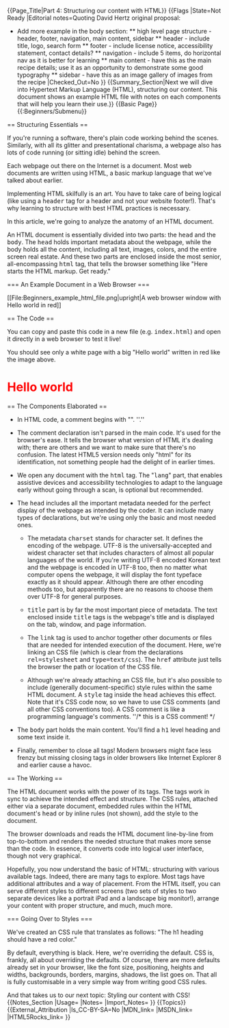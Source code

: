 {{Page_Title|Part 4: Structuring our content with HTML}}
{{Flags
|State=Not Ready
|Editorial notes=Quoting David Hertz original proposal:

* Add more example in the body section:
** high level page structure - header, footer, navigation, main content, sidebar
** header - include title, logo, search form
** footer - include license notice, accessibility statement, contact details?
** navigation - include 5 items, do horizontal nav as it is better for learning
** main content - have this as the main recipe details; use it as an opportunity to demonstrate some good typography
** sidebar - have this as an image gallery of images from the recipe
|Checked_Out=No
}}
{{Summary_Section|Next we will dive into Hypertext Markup Language (HTML), structuring our content. This document shows an example HTML file with notes on each components that will help you learn their use.}}
{{Basic Page}}
{{:Beginners/Submenu}}

== Structuring Essentials ==

If you're running a software, there's plain code working behind the scenes. Similarly, with all its glitter and presentational charisma, a webpage also has lots of code running (or sitting idle) behind the screen.

Each webpage out there on the Internet is a document. Most web documents are written using HTML, a basic markup language that we've talked about earlier.

Implementing HTML skilfully is an art. You have to take care of being logical (like using a <tt>header</tt> tag for a header and not your website footer!). That's why learning to structure with best HTML practices is necessary.

In this article, we're going to analyze the anatomy of an HTML document.

An HTML document is essentially divided into two parts: the <tt>head</tt> and the <tt>body</tt>. The <tt>head</tt> holds important metadata about the webpage, while the body holds all the content, including all text, images, colors, and the entire screen real estate. And these two parts are enclosed inside the most senior, all-encompassing <tt>html</tt> tag, that tells the browser something like "Here starts the HTML markup. Get ready."

=== An Example Document in a Web Browser ===

[[File:Beginners_example_html_file.png|upright|A web browser window with Hello world in red]]

== The Code ==

You can copy and paste this code in a new file (e.g. <tt>index.html</tt>) and open it directly in a web browser to test it live!

You should see only a white page with a big "Hello world" written in red like the image above.

<syntaxHighlight lang="html5">
<!DOCTYPE html>
<html lang="en">
 <head>
   <meta charset="utf-8"></meta>
   <title>Example Page</title>
   <link rel="stylesheet" href="style1.css" type="text/css"></link>
   <style> h1 {
                  color: red;
              }
   </style>
 </head>
 <body>
   <h1>Hello world</h1>
 </body>
</html>
</syntaxHighlight>

== The Components Elaborated ==

* In HTML code, a comment begins with "<nowiki><!--</nowiki>" and ends with "<nowiki>--></nowiki>". ''<nowiki><!--this is a comment--></nowiki>.''

* The <tt><nowiki><!DOCTYPE html></nowiki></tt> comment declaration isn't parsed in the main code. It's used for the browser's ease. It tells the browser what version of HTML it's dealing with; there are others and we want to make sure that there's no confusion. The latest HTML5 version needs only "html" for its identification, not something people had the delight of in earlier times.

* We open any document with the <tt>html</tt> tag. The "<tt>lang</tt>" part, that enables assistive devices and accessibility technologies to adapt to the language early without going through a scan, is optional but recommended.

* The <tt>head</tt> includes all the important metadata needed for the perfect display of the webpage as intended by the coder. It can include many types of declarations, but we're using only the basic and most needed ones.

   * The metadata <tt>charset</tt> stands for character set. It defines the encoding of the webpage. UTF-8 is the universally-accepted and widest character set that includes characters of almost all popular languages of the world. If you're writing UTF-8 encoded Korean text and the webpage is encoded in UTF-8 too, then no matter what computer opens the webpage, it will display the font typeface exactly as it should appear. Although there are other encoding methods too, but apparently there are no reasons to choose them over UTF-8 for general purposes.

   * <tt>title</tt> part is by far the most important piece of metadata. The text enclosed inside <tt>title</tt> tags is the webpage's title and is displayed on the tab, window, and page information.

   * The <tt>link</tt> tag is used to anchor together other documents or files that are needed for intended execution of the document. Here, we're linking an CSS file (which is clear from the declarations <tt><nowiki>rel=stylesheet</nowiki></tt> and <tt><nowiki>type=text/css</nowiki></tt>). The <tt>href</tt> attribute just tells the browser the path or location of the CSS file.

   * Although we're already attaching an CSS file, but it's also possible to include (generally document-specific) style rules within the same HTML document. A <tt>style</tt> tag inside the <tt>head</tt> achieves this effect. Note that it's CSS code now, so we have to use CSS comments (and all other CSS conventions too). A CSS comment is like a programming language's comments. ''/* this is a CSS comment! */

* The <tt>body</tt> part holds the main content. You'll find a <tt>h1</tt> level heading and some text inside it.

* Finally, remember to close all tags! Modern browsers might face less frenzy but missing closing tags in older browsers like Internet Explorer 8 and earlier cause a havoc.

== The Working ==

The HTML document works with the power of its tags. The tags work in sync to achieve the intended effect and structure. The CSS rules, attached either via a separate document, embedded rules within the HTML document's <tt>head</tt> or by inline rules (not shown), add the style to the document.

The browser downloads and reads the HTML document line-by-line from top-to-bottom and renders the needed structure that makes more sense than the code. In essence, it converts code into logical user interface, though not very graphical.

Hopefully, you now understand the basic of HTML: structuring with various available tags. Indeed, there are many tags to explore. Most tags have additional attributes and a way of placement. From the HTML itself, you can serve different styles to different screens (two sets of styles to two separate devices like a portrait iPad and a landscape big monitor!), arrange your content with proper structure, and much, much more.

=== Going Over to Styles ===

We've created an CSS rule that translates as follows: "The h1 heading should have a red color."

By default, everything is black. Here, we're overriding the default. CSS is, frankly, all about overriding the defaults. Of course, there are more defaults already set in your browser, like the font size, positioning, heights and widths, backgrounds, borders, margins, shadows, the list goes on. That all is fully customisable in a very simple way from writing good CSS rules.

And that takes us to our next topic: Styling our content with CSS!
{{Notes_Section
|Usage=
|Notes=
|Import_Notes=
}}
{{Topics}}
{{External_Attribution
|Is_CC-BY-SA=No
|MDN_link=
|MSDN_link=
|HTML5Rocks_link=
}}